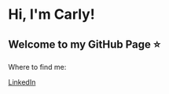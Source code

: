 # Hi, I'm Carly!

## Welcome to my GitHub Page ⭐️

Where to find me:

[LinkedIn](www.linkedin.com/in/carly-wilk)
<!---
carlywilk/carlywilk is a ✨ special ✨ repository because its `README.md` (this file) appears on your GitHub profile.
You can click the Preview link to take a look at your changes.
--->
